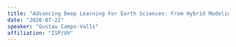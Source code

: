 ```yaml
---
title: "Advancing Deep Learning For Earth Sciences: From Hybrid Modeling To Interpretability"
date: "2020-07-22"
speaker: "Gustau Camps-Valls"
affiliation: "ISP/UV"
---
```


